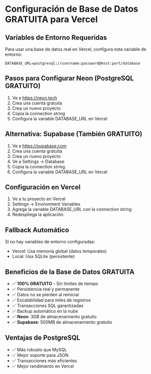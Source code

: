 # Configuración de Base de Datos GRATUITA para Vercel

## Variables de Entorno Requeridas

Para usar una base de datos real en Vercel, configura esta variable de entorno:

```
DATABASE_URL=postgresql://username:password@host:port/database
```

## Pasos para Configurar Neon (PostgreSQL GRATUITO)

1. Ve a https://neon.tech
2. Crea una cuenta gratuita
3. Crea un nuevo proyecto
4. Copia la connection string
5. Configura la variable DATABASE_URL en Vercel

## Alternativa: Supabase (También GRATUITO)

1. Ve a https://supabase.com
2. Crea una cuenta gratuita
3. Crea un nuevo proyecto
4. Ve a Settings → Database
5. Copia la connection string
6. Configura la variable DATABASE_URL en Vercel

## Configuración en Vercel

1. Ve a tu proyecto en Vercel
2. Settings → Environment Variables
3. Agrega la variable DATABASE_URL con la connection string
4. Redespliega la aplicación

## Fallback Automático

Si no hay variables de entorno configuradas:
- Vercel: Usa memoria global (datos temporales)
- Local: Usa SQLite (persistente)

## Beneficios de la Base de Datos GRATUITA

- ✅ **100% GRATUITO** - Sin límites de tiempo
- ✅ Persistencia real y permanente
- ✅ Datos no se pierden al reiniciar
- ✅ Escalabilidad para miles de registros
- ✅ Transacciones SQL garantizadas
- ✅ Backup automático en la nube
- ✅ **Neon**: 3GB de almacenamiento gratuito
- ✅ **Supabase**: 500MB de almacenamiento gratuito

## Ventajas de PostgreSQL

- ✅ Más robusto que MySQL
- ✅ Mejor soporte para JSON
- ✅ Transacciones más eficientes
- ✅ Mejor rendimiento en Vercel
